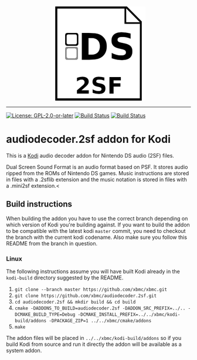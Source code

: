 <p align="center">
  <img src="audiodecoder.2sf/icon.png" />
</p>

------------------

[![License: GPL-2.0-or-later](https://img.shields.io/badge/License-GPL%20v2+-blue.svg)](LICENSE.md)
[![Build Status](https://dev.azure.com/teamkodi/binary-addons/_apis/build/status/xbmc.audiodecoder.2sf?branchName=Nexus)](https://dev.azure.com/teamkodi/binary-addons/_build/latest?definitionId=3&branchName=Nexus)
[![Build Status](https://jenkins.kodi.tv/view/Addons/job/xbmc/job/audiodecoder.2sf/job/Nexus/badge/icon)](https://jenkins.kodi.tv/blue/organizations/jenkins/xbmc%2Faudiodecoder.2sf/branches/)
<!--- [![Build Status](https://ci.appveyor.com/api/projects/status/github/xbmc/audiodecoder.2sf?branch=Nexus&svg=true)](https://ci.appveyor.com/project/xbmc/audiodecoder-2sf?branch=Nexus) -->

# audiodecoder.2sf addon for Kodi

This is a [Kodi](https://kodi.tv) audio decoder addon for Nintendo DS audio (2SF) files.

Dual Screen Sound Format is an audio format based on PSF. It stores audio ripped from the ROMs of Nintendo DS games. Music instructions are stored in files with a .2sflib extension and the music notation is stored in files with a .mini2sf extension.<

## Build instructions

When building the addon you have to use the correct branch depending on which version of Kodi you're building against. 
If you want to build the addon to be compatible with the latest kodi `master` commit, you need to checkout the branch with the current kodi codename.
Also make sure you follow this README from the branch in question.

### Linux

The following instructions assume you will have built Kodi already in the `kodi-build` directory 
suggested by the README.

1. `git clone --branch master https://github.com/xbmc/xbmc.git`
2. `git clone https://github.com/xbmc/audiodecoder.2sf.git`
3. `cd audiodecoder.2sf && mkdir build && cd build`
4. `cmake -DADDONS_TO_BUILD=audiodecoder.2sf -DADDON_SRC_PREFIX=../.. -DCMAKE_BUILD_TYPE=Debug -DCMAKE_INSTALL_PREFIX=../../xbmc/kodi-build/addons -DPACKAGE_ZIP=1 ../../xbmc/cmake/addons`
5. `make`

The addon files will be placed in `../../xbmc/kodi-build/addons` so if you build Kodi from source and run it directly 
the addon will be available as a system addon.
